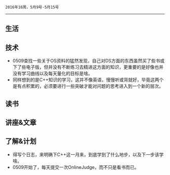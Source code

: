 	2016年16周，5月9号-5月15号
---
##  生活


##  技术
+ 0509查找一些关于OS资料的猛然发现，自己对DS方面的东西虽然买了些书或下了些电子版，但并没有不断练习去精进这方面的知识，更重要的是好像也并没有学习曲线以及每天量化的目标是啥。
+ 同样想到的是C++知识的学习，这并不像英语，慢慢听或背就好，毕竟这两个是有点积累的，必须要进行一些突破才能对问题的思考进入到一个新的层次。

##  读书

##  讲座&文章

##  了解&计划
+ 得写个日志，来明确下C++这一月来，到底学到了什么地步，以及下一步该学啥。
+ 0509开始了，每天提交一次OnlineJudge，而不只是看书而已。